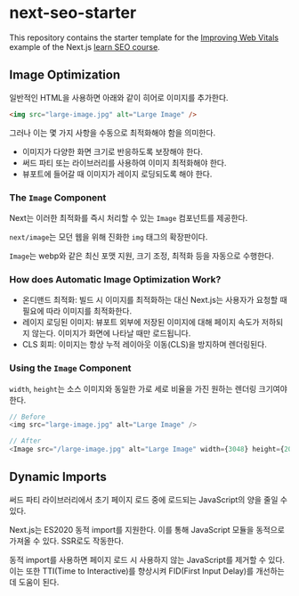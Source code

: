 # next-seo-starter

This repository contains the starter template for the [Improving Web Vitals](https://nextjs.org/learn/seo/improve/lighthouse) example of the Next.js [learn SEO course](https://nextjs.org/learn/seo/introduction-to-seo).

## Image Optimization

일반적인 HTML을 사용하면 아래와 같이 히어로 이미지를 추가한다.

```html
<img src="large-image.jpg" alt="Large Image" />
```

그러나 이는 몇 가지 사항을 수동으로 최적화해야 함을 의미한다.

- 이미지가 다양한 화면 크기로 반응하도록 보장해야 한다.
- 써드 파티 또는 라이브러리를 사용하여 이미지 최적화해야 한다.
- 뷰포트에 들어갈 때 이미지가 레이지 로딩되도록 해야 한다.

### The `Image` Component

Next는 이러한 최적화를 즉시 처리할 수 있는 `Image` 컴포넌트를 제공한다.

`next/image`는 모던 웹을 위해 진화한 `img` 태그의 확장판이다. 

`Image`는 webp와 같은 최신 포맷 지원, 크기 조정, 최적화 등을 자동으로 수행한다. 

### How does Automatic Image Optimization Work?

- 온디맨드 최적화: 빌드 시 이미지를 최적화하는 대신 Next.js는 사용자가 요청할 때 필요에 따라 이미지를 최적화한다. 
- 레이지 로딩된 이미지: 뷰포트 외부에 저장된 이미지에 대해 페이지 속도가 저하되지 않는다. 이미지가 화면에 나타날 때만 로드됩니다.
- CLS 회피: 이미지는 항상 누적 레이아웃 이동(CLS)을 방지하며 렌더링된다.

### Using the `Image` Component

`width`, `height`는 소스 이미지와 동일한 가로 세로 비율을 가진 원하는 렌더링 크기여야 한다.

```js
// Before
<img src="large-image.jpg" alt="Large Image" />

// After
<Image src="/large-image.jpg" alt="Large Image" width={3048} height={2024} />
```

## Dynamic Imports

써드 파티 라이브러리에서 초기 페이지 로드 중에 로드되는 JavaScript의 양을 줄일 수 있다.

Next.js는 ES2020 동적 import를 지원한다. 이를 통해 JavaScript 모듈을 동적으로 가져올 수 있다. SSR로도 작동한다.

동적 import를 사용하면 페이지 로드 시 사용하지 않는 JavaScript를 제거할 수 있다. 이는 또한 TTI(Time to Interactive)를 향상시켜 FID(First Input Delay)를 개선하는 데 도움이 된다.
